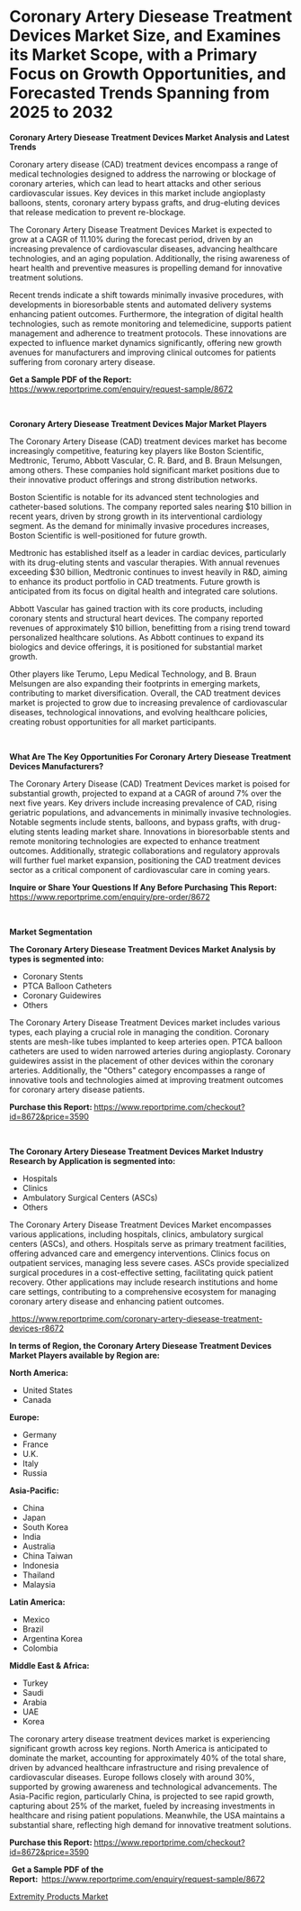 <p><h1>Coronary Artery Diesease Treatment Devices Market Size, and Examines its Market Scope, with a Primary Focus on Growth Opportunities, and Forecasted Trends Spanning from 2025 to 2032</h1></p><p><strong>Coronary Artery Diesease Treatment Devices Market Analysis and Latest Trends</strong></p>
<p><p>Coronary artery disease (CAD) treatment devices encompass a range of medical technologies designed to address the narrowing or blockage of coronary arteries, which can lead to heart attacks and other serious cardiovascular issues. Key devices in this market include angioplasty balloons, stents, coronary artery bypass grafts, and drug-eluting devices that release medication to prevent re-blockage. </p><p>The Coronary Artery Disease Treatment Devices Market is expected to grow at a CAGR of 11.10% during the forecast period, driven by an increasing prevalence of cardiovascular diseases, advancing healthcare technologies, and an aging population. Additionally, the rising awareness of heart health and preventive measures is propelling demand for innovative treatment solutions. </p><p>Recent trends indicate a shift towards minimally invasive procedures, with developments in bioresorbable stents and automated delivery systems enhancing patient outcomes. Furthermore, the integration of digital health technologies, such as remote monitoring and telemedicine, supports patient management and adherence to treatment protocols. These innovations are expected to influence market dynamics significantly, offering new growth avenues for manufacturers and improving clinical outcomes for patients suffering from coronary artery disease.</p></p>
<p><strong>Get a Sample PDF of the Report:&nbsp;</strong> <a href="https://www.reportprime.com/enquiry/request-sample/8672?utm_campaign=3106&utm_medium=2&utm_source=Github&utm_content=ia&utm_term=20032025&utm_id=coronary-artery-diesease-treatment-devices">https://www.reportprime.com/enquiry/request-sample/8672</a></p>
<p>&nbsp;</p>
<p><strong>Coronary Artery Diesease Treatment Devices Major Market Players</strong></p>
<p><p>The Coronary Artery Disease (CAD) treatment devices market has become increasingly competitive, featuring key players like Boston Scientific, Medtronic, Terumo, Abbott Vascular, C. R. Bard, and B. Braun Melsungen, among others. These companies hold significant market positions due to their innovative product offerings and strong distribution networks.</p><p>Boston Scientific is notable for its advanced stent technologies and catheter-based solutions. The company reported sales nearing $10 billion in recent years, driven by strong growth in its interventional cardiology segment. As the demand for minimally invasive procedures increases, Boston Scientific is well-positioned for future growth.</p><p>Medtronic has established itself as a leader in cardiac devices, particularly with its drug-eluting stents and vascular therapies. With annual revenues exceeding $30 billion, Medtronic continues to invest heavily in R&D, aiming to enhance its product portfolio in CAD treatments. Future growth is anticipated from its focus on digital health and integrated care solutions.</p><p>Abbott Vascular has gained traction with its core products, including coronary stents and structural heart devices. The company reported revenues of approximately $10 billion, benefitting from a rising trend toward personalized healthcare solutions. As Abbott continues to expand its biologics and device offerings, it is positioned for substantial market growth.</p><p>Other players like Terumo, Lepu Medical Technology, and B. Braun Melsungen are also expanding their footprints in emerging markets, contributing to market diversification. Overall, the CAD treatment devices market is projected to grow due to increasing prevalence of cardiovascular diseases, technological innovations, and evolving healthcare policies, creating robust opportunities for all market participants.</p></p>
<p>&nbsp;</p>
<p><strong>What Are The Key Opportunities For Coronary Artery Diesease Treatment Devices Manufacturers?</strong></p>
<p><p>The Coronary Artery Disease (CAD) Treatment Devices market is poised for substantial growth, projected to expand at a CAGR of around 7% over the next five years. Key drivers include increasing prevalence of CAD, rising geriatric populations, and advancements in minimally invasive technologies. Notable segments include stents, balloons, and bypass grafts, with drug-eluting stents leading market share. Innovations in bioresorbable stents and remote monitoring technologies are expected to enhance treatment outcomes. Additionally, strategic collaborations and regulatory approvals will further fuel market expansion, positioning the CAD treatment devices sector as a critical component of cardiovascular care in coming years.</p></p>
<p><strong>Inquire or Share Your Questions If Any Before Purchasing This Report:</strong> <a href="https://www.reportprime.com/enquiry/pre-order/8672?utm_campaign=3106&utm_medium=2&utm_source=Github&utm_content=ia&utm_term=20032025&utm_id=coronary-artery-diesease-treatment-devices">https://www.reportprime.com/enquiry/pre-order/8672</a></p>
<p>&nbsp;</p>
<p><strong>Market Segmentation</strong></p>
<p><strong>The Coronary Artery Diesease Treatment Devices Market Analysis by types is segmented into:</strong></p>
<p><ul><li>Coronary Stents</li><li>PTCA Balloon Catheters</li><li>Coronary Guidewires</li><li>Others</li></ul></p>
<p><p>The Coronary Artery Disease Treatment Devices market includes various types, each playing a crucial role in managing the condition. Coronary stents are mesh-like tubes implanted to keep arteries open. PTCA balloon catheters are used to widen narrowed arteries during angioplasty. Coronary guidewires assist in the placement of other devices within the coronary arteries. Additionally, the "Others" category encompasses a range of innovative tools and technologies aimed at improving treatment outcomes for coronary artery disease patients.</p></p>
<p><strong>Purchase this Report:&nbsp;</strong><a href="https://www.reportprime.com/checkout?id=8672&price=3590&utm_campaign=3106&utm_medium=2&utm_source=Github&utm_content=ia&utm_term=20032025&utm_id=coronary-artery-diesease-treatment-devices">https://www.reportprime.com/checkout?id=8672&price=3590</a></p>
<p>&nbsp;</p>
<p><strong>The Coronary Artery Diesease Treatment Devices Market Industry Research by Application is segmented into:</strong></p>
<p><ul><li>Hospitals</li><li>Clinics</li><li>Ambulatory Surgical Centers (ASCs)</li><li>Others</li></ul></p>
<p><p>The Coronary Artery Disease Treatment Devices Market encompasses various applications, including hospitals, clinics, ambulatory surgical centers (ASCs), and others. Hospitals serve as primary treatment facilities, offering advanced care and emergency interventions. Clinics focus on outpatient services, managing less severe cases. ASCs provide specialized surgical procedures in a cost-effective setting, facilitating quick patient recovery. Other applications may include research institutions and home care settings, contributing to a comprehensive ecosystem for managing coronary artery disease and enhancing patient outcomes.</p></p>
<p><a href="https://www.reportprime.com/coronary-artery-diesease-treatment-devices-r8672?utm_campaign=3106&utm_medium=2&utm_source=Github&utm_content=ia&utm_term=20032025&utm_id=coronary-artery-diesease-treatment-devices">&nbsp;https://www.reportprime.com/coronary-artery-diesease-treatment-devices-r8672</a></p>
<p><strong>In terms of Region, the Coronary Artery Diesease Treatment Devices Market Players available by Region are:</strong></p>
<p>
    <p> <strong> North America: </strong>
        <ul>
            <li>United States</li>
            <li>Canada</li>
        </ul>
        </p> 
    <p> <strong> Europe: </strong>
        <ul>
            <li>Germany</li>
            <li>France</li>
            <li>U.K.</li>
            <li>Italy</li>
            <li>Russia</li>
        </ul>
        </p> 
    <p> <strong> Asia-Pacific: </strong>
        <ul>
            <li>China</li>
            <li>Japan</li>
            <li>South Korea</li>
            <li>India</li>
            <li>Australia</li>
            <li>China Taiwan</li>
            <li>Indonesia</li>
            <li>Thailand</li>
            <li>Malaysia</li>
        </ul>
        </p> 
    <p> <strong> Latin America: </strong>
        <ul>
            <li>Mexico</li>
            <li>Brazil</li>
            <li>Argentina Korea</li>
            <li>Colombia</li>
        </ul>
        </p> 
    <p> <strong> Middle East & Africa: </strong>
        <ul>
            <li>Turkey</li>
            <li>Saudi</li>
            <li>Arabia</li>
            <li>UAE</li>
            <li>Korea</li>
        </ul>
    </p>
    </p>
<p><p>The coronary artery disease treatment devices market is experiencing significant growth across key regions. North America is anticipated to dominate the market, accounting for approximately 40% of the total share, driven by advanced healthcare infrastructure and rising prevalence of cardiovascular diseases. Europe follows closely with around 30%, supported by growing awareness and technological advancements. The Asia-Pacific region, particularly China, is projected to see rapid growth, capturing about 25% of the market, fueled by increasing investments in healthcare and rising patient populations. Meanwhile, the USA maintains a substantial share, reflecting high demand for innovative treatment solutions.</p></p>
<p><strong>Purchase this Report: </strong><a href="https://www.reportprime.com/checkout?id=8672&price=3590&utm_campaign=3106&utm_medium=2&utm_source=Github&utm_content=ia&utm_term=20032025&utm_id=coronary-artery-diesease-treatment-devices">https://www.reportprime.com/checkout?id=8672&price=3590</a></p>
<p>&nbsp;<strong>Get a Sample PDF of the Report:&nbsp;&nbsp;</strong><a href="https://www.reportprime.com/enquiry/request-sample/8672?utm_campaign=3106&utm_medium=2&utm_source=Github&utm_content=ia&utm_term=20032025&utm_id=coronary-artery-diesease-treatment-devices">https://www.reportprime.com/enquiry/request-sample/8672</a></p>
<p><strong></strong></p>
<p><p><a href="https://github.com/zurubting/Market-Research-Report-List-1/blob/main/extremity-products-market.md?utm_campaign=3106&utm_medium=2&utm_source=Github&utm_content=ia&utm_term=20032025&utm_id=coronary-artery-diesease-treatment-devices">Extremity Products Market</a></p></p>